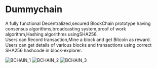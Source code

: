 # Dummychain
A fully functional Decentralized,secured BlockChain prototype having consensus algorithms,broadcasting system,proof of work algorithm,Hashing algorithms usingSHA256.<br/>
Users can Record transaction,Mine a block and get Bitcoin as reward.<br/>
Users can get details of various blocks and transactions using correct SHA256 hashcode in block-explorer.


![BCHAIN_1](https://user-images.githubusercontent.com/62961083/113188593-dd824e00-9277-11eb-8184-81e4c73a9ade.png)
![BCHAIN_2](https://user-images.githubusercontent.com/62961083/113187805-e7578180-9276-11eb-9c75-459e5614ab3e.png)
![BCHAIN_3](https://user-images.githubusercontent.com/62961083/113187796-e58dbe00-9276-11eb-8e40-1c556cafa119.png)
